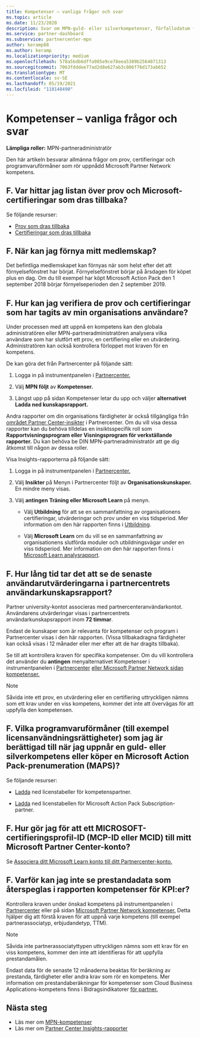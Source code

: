 ```yaml
---
title: Kompetenser – vanliga frågor och svar
ms.topic: article
ms.date: 11/23/2020
description: Svar om MPN-guld- eller silverkompetenser, förfallodatum för förmåner, förnyelse eller aktivering av licenser för Azure, moln, Visual Studio, teknik, support.
ms.service: partner-dashboard
ms.subservice: partnercenter-mpn
author: keramp88
ms.author: keramp
ms.localizationpriority: medium
ms.openlocfilehash: 578a5bdb6dffa985e9ce78eea5309b2564071313
ms.sourcegitcommit: 7063fdddee77ad2d8e627ab3c806f76d173ab652
ms.translationtype: MT
ms.contentlocale: sv-SE
ms.lasthandoff: 05/19/2021
ms.locfileid: "110148490"
---
```

# <a name="competencies---frequently-asked-questions"></a>Kompetenser – vanliga frågor och svar

**Lämpliga roller:** MPN-partneradministratör

Den här artikeln besvarar allmänna frågor om prov, certifieringar och programvaruförmåner som rör uppnådd Microsoft Partner Network kompetens.

## <a name="q-where-can-i-find-the-list-of-exams-and-microsoft-certifications-being-retired"></a>F. Var hittar jag listan över prov och Microsoft-certifieringar som dras tillbaka?

Se följande resurser:

- [Prov som dras tillbaka](/learn/certifications/retired-certification-exams)
- [Certifieringar som dras tillbaka](/learn/certifications/retired-certifications)

## <a name="q-when-can-i-renew-my-membership"></a>F. När kan jag förnya mitt medlemskap?

Det befintliga medlemskapet kan förnyas när som helst efter det att förnyelsefönstret har börjat. Förnyelsefönstret börjar på årsdagen för köpet plus en dag. Om du till exempel har köpt Microsoft Action Pack den 1 september 2018 börjar förnyelseperioden den 2 september 2019.

## <a name="q-how-can-i-verify-the-exams-and-certifications-taken-by-my-organizations-users"></a>F. Hur kan jag verifiera de prov och certifieringar som har tagits av min organisations användare?

Under processen med att uppnå en kompetens kan den globala administratören eller MPN-partneradministratören analysera vilka användare som har slutfört ett prov, en certifiering eller en utvärdering. Administratören kan också kontrollera förloppet mot kraven för en kompetens.

De kan göra det från Partnercenter på följande sätt:

1. Logga in på instrumentpanelen i [Partnercenter.](https://partner.microsoft.com/dashboard)

1. Välj **MPN följt** av **Kompetenser.**

1. Längst upp på sidan Kompetenser letar du upp och väljer **alternativet Ladda ned kunskapsrapport.**

Andra rapporter om din organisations färdigheter är också tillgängliga från [området Partner Center-insikter](partner-center-insights.md) i Partnercenter. Om du vill visa dessa rapporter kan du behöva tilldelas en insiktsspecifik roll som **Rapportvisningsprogram eller** **Visningsprogram för verkställande rapporter.** Du kan behöva be DIN MPN-partneradministratör att ge dig åtkomst till någon av dessa roller.

Visa Insights-rapporterna på följande sätt:

1. Logga in på instrumentpanelen i [Partnercenter.](https://partner.microsoft.com/dashboard)

1. Välj **Insikter** på Menyn i Partnercenter följt av **Organisationskunskaper.** En mindre meny visas.

1. Välj **antingen** **Träning eller Microsoft Learn** på menyn.

   - Välj **Utbildning** för att se en sammanfattning av organisationens certifieringar, utvärderingar och prov under en viss tidsperiod. Mer information om den här rapporten finns i [Utbildning](pci-training-dashboard.md).

   - Välj **Microsoft Learn** om du vill se en sammanfattning av organisationens slutförda moduler och utbildningsvägar under en viss tidsperiod. Mer information om den här rapporten finns i [Microsoft Learn analysrapport](ms-learn-analytics.md).

## <a name="q-how-long-does-it-take-to-see-the-latest-user-assessments-in-the-partner-center-user-skills-report"></a>F. Hur lång tid tar det att se de senaste användarutvärderingarna i partnercentrets användarkunskapsrapport?

Partner university-kontot associeras med partnercenteranvändarkontot. Användarens utvärderingar visas i partnercentrets användarkunskapsrapport inom **72 timmar**.

Endast de kunskaper som är relevanta för kompetenser och program i Partnercenter visas i den här rapporten. (Vissa tillbakadragna färdigheter kan också visas i 12 månader eller mer efter att de har dragits tillbaka).

Se till att kontrollera kraven för specifika kompetenser. Om du vill kontrollera det använder du **antingen** menyalternativet Kompetenser i instrumentpanelen i [Partnercenter](https://partner.microsoft.com/dashboard) [eller Microsoft Partner Network sidan kompetenser.](https://partner.microsoft.com/membership/competencies)

> [!NOTE]
> Såvida inte ett prov, en utvärdering eller en certifiering uttryckligen nämns som ett krav under en viss kompetens, kommer det inte att övervägas för att uppfylla den kompetensen.

## <a name="q-what-are-the-software-benefits-such-as-license-use-rights-that-i-am-entitled-to-when-i-achieve-a-gold-or-silver-competency-or-buy-a-microsoft-action-pack-subscription-maps"></a>F. Vilka programvaruförmåner (till exempel licensanvändningsrättigheter) som jag är berättigad till när jag uppnår en guld- eller silverkompetens eller köper en Microsoft Action Pack-prenumeration (MAPS)?

Se följande resurser:

- [Ladda](https://assetsprod.microsoft.com/mpn-maps-software-iur-competency-license-table.docx) ned licenstabeller för kompetenspartner.

- [Ladda](https://assetsprod.microsoft.com/en-us/microsoft-action-pack-license-table.pdf) ned licenstabellen för Microsoft Action Pack Subscription-partner.

## <a name="q-how-do-i-link-a-microsoft-certification-profile-id-mcp-id-or-mcid-to-my-microsoft-partner-center-account"></a>F. Hur gör jag för att ett MICROSOFT-certifieringsprofil-ID (MCP-ID eller MCID) till mitt Microsoft Partner Center-konto?

Se [Associera ditt Microsoft Learn konto till ditt Partnercenter-konto.](ms-learn-associate.md)

## <a name="q-why-cant-i-see-the-performance-data-reflected-under-the-competencies-kpis-report"></a>F. Varför kan jag inte se prestandadata som återspeglas i rapporten kompetenser för KPI:er?

Kontrollera kraven under önskad kompetens på instrumentpanelen i [Partnercenter](https://partner.microsoft.com/dashboard) eller på sidan [Microsoft Partner Network kompetenser.](https://partner.microsoft.com/membership/competencies) Detta hjälper dig att förstå kraven för att uppnå varje kompetens (till exempel partnerassociatyp, erbjudandetyp, TTM).

> [!NOTE]
> Såvida inte partnerassociatyttypen uttryckligen nämns som ett krav för en viss kompetens, kommer den inte att identifieras för att uppfylla prestandamålen.
>
> Endast data för de senaste 12 månaderna beaktas för beräkning av prestanda, färdigheter eller andra krav som rör en kompetens. Mer information om prestandaberäkningar för kompetenser som Cloud Business Applications-kompetens finns i Bidragsindikatorer [för partner.](partner-contribution-indicators.md)

## <a name="next-steps"></a>Nästa steg

- Läs mer om [MPN-kompetenser](learn-about-competencies.md)
- Läs mer om [Partner Center Insights-rapporter](partner-center-insights.md)
